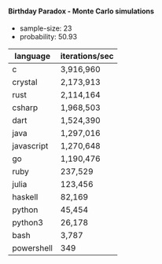 #### Birthday Paradox - Monte Carlo simulations

* sample-size: 23
* probability: 50.93

language | iterations/sec
|--|--|
c|3,916,960
crystal|2,173,913
rust|2,114,164
csharp|1,968,503
dart|1,524,390
java|1,297,016
javascript|1,270,648
go|1,190,476
ruby|237,529
julia|123,456
haskell|82,169
python|45,454
python3|26,178
bash|3,787
powershell|349